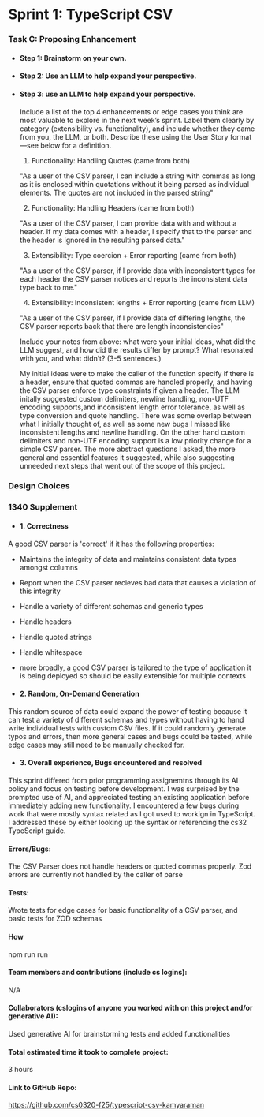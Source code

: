# Sprint 1: TypeScript CSV

### Task C: Proposing Enhancement

- #### Step 1: Brainstorm on your own.

- #### Step 2: Use an LLM to help expand your perspective.

- #### Step 3: use an LLM to help expand your perspective.

    Include a list of the top 4 enhancements or edge cases you think are most valuable to explore in the next week’s sprint. Label them clearly by category (extensibility vs. functionality), and include whether they came from you, the LLM, or both. Describe these using the User Story format—see below for a definition. 

    1. Functionality: Handling Quotes (came from both) 

    "As a user of the CSV parser, I can include a string with commas as long as it is enclosed within quotations without it being parsed as individual elements. The quotes are not included in the parsed string"

    2. Functionality: Handling Headers (came from both)

    "As a user of the CSV parser, I can provide data with and without a header. If my data comes with a 
    header, I specify that to the parser and the header is ignored in the resulting parsed data." 

    3. Extensibility: Type coercion + Error reporting (came from both)

    "As a user of the CSV parser, if I provide data with inconsistent types for each header the CSV parser notices and reports the inconsistent data type back to me." 

    4. Extensibility: Inconsistent lengths + Error reporting (came from LLM)

    "As a user of the CSV parser, if I provide data of differing lengths, the CSV parser reports back that there are length inconsistencies" 

    Include your notes from above: what were your initial ideas, what did the LLM suggest, and how did the results differ by prompt? What resonated with you, and what didn’t? (3-5 sentences.) 

    My initial ideas were to make the caller of the function specify if there is a header, ensure that quoted commas are handled properly, and having the CSV parser enforce type constraints if given a header. The LLM initally suggested custom delimiters, newline handling, non-UTF encoding supports,and inconsistent length error tolerance, as well as type conversion and quote handling. There was some overlap between what I initially thought of, as well as some new bugs I missed like inconsistent lengths and newline handling. On the other hand custom delimiters and non-UTF encoding support is a low priority change  for a simple CSV parser. The more abstract questions I asked, the more general and essential features it suggested, while also suggesting unneeded next steps that went out of the scope of this project. 

### Design Choices

### 1340 Supplement

- #### 1. Correctness
A good CSV parser is 'correct' if it has the following properties: 
- Maintains the integrity of data and maintains consistent data types amongst columns
- Report when the CSV parser recieves bad data that causes a violation of this integrity 
- Handle a variety of different schemas and generic types 
- Handle headers 
- Handle quoted strings
- Handle whitespace
- more broadly, a good CSV parser is tailored to the type of application it is being deployed 
so should be easily extensible for multiple contexts 

- #### 2. Random, On-Demand Generation
This random source of data could expand the power of testing because it can test a variety 
of different schemas and types without having to hand write individual tests with custom CSV files. 
If it could randomly generate typos and errors, then more general cases and bugs could be tested,
while edge cases may still need to be manually checked for. 

- #### 3. Overall experience, Bugs encountered and resolved
This sprint differed from prior programming assignemtns through its AI policy and focus on testing
before development. I was surprised by the prompted use of AI, and appreciated testing an existing 
application before immediately adding new functionality. I encountered a few bugs during work that 
were mostly syntax related as I got used to workign in TypeScript. I addressed these by either looking
up the syntax or referencing the cs32 TypeScript guide. 


#### Errors/Bugs:
The CSV Parser does not handle headers or quoted commas properly. Zod errors are currently not
handled by the caller of parse
#### Tests:
Wrote tests for edge cases for basic functionality of a CSV parser, and basic tests for ZOD schemas 
#### How 
npm run run 


#### Team members and contributions (include cs logins):
N/A 
#### Collaborators (cslogins of anyone you worked with on this project and/or generative AI): 
Used generative AI for brainstorming tests and added functionalities 
#### Total estimated time it took to complete project: 
3 hours 
#### Link to GitHub Repo:  
https://github.com/cs0320-f25/typescript-csv-kamyaraman
